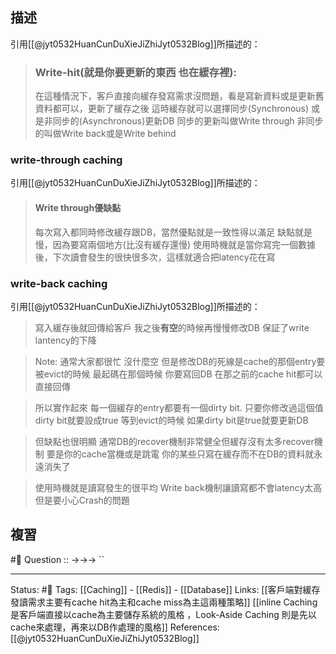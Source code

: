 ## 描述
引用[[@jyt0532HuanCunDuXieJiZhiJyt0532Blog]]所描述的：
>  ### Write-hit(就是你要更新的東西 也在緩存裡):
>  在這種情況下，客戶直接向緩存發寫需求沒問題，看是寫新資料或是更新舊資料都可以，更新了緩存之後 這時緩存就可以選擇同步(Synchronous) 或是非同步的(Asynchronous)更新DB 同步的更新叫做Write through 非同步的叫做Write back或是Write behind
### write-through caching
引用[[@jyt0532HuanCunDuXieJiZhiJyt0532Blog]]所描述的：
> #### Write through優缺點
> 每次寫入都同時修改緩存跟DB，當然優點就是一致性得以滿足
> 缺點就是慢，因為要寫兩個地方(比沒有緩存還慢)
> 使用時機就是當你寫完一個數據後，下次讀會發生的很快很多次，這樣就適合把latency花在寫


### write-back caching
引用[[@jyt0532HuanCunDuXieJiZhiJyt0532Blog]]所描述的：
> 寫入緩存後就回傳給客戶 我之後**有空**的時候再慢慢修改DB 保証了write lantency的下降

> Note: 通常大家都很忙 沒什麼空 但是修改DB的死線是cache的那個entry要被evict的時候 最起碼在那個時候 你要寫回DB 在那之前的cache hit都可以直接回傳

> 所以實作起來 每一個緩存的entry都要有一個dirty bit. 只要你修改過這個值 dirty bit就要設成true 等到evict的時候 如果dirty bit是true就要更新DB

> 但缺點也很明顯 通常DB的recover機制非常健全但緩存沒有太多recover機制 要是你的cache當機或是跳電 你的某些只寫在緩存而不在DB的資料就永遠消失了

> 使用時機就是讀寫發生的很平均 Write back機制讓讀寫都不會latency太高 但是要小心Crash的問題

## 複習
#🧠 Question :: ->->-> ``

---
Status: #🌱 
Tags:
[[Caching]] - [[Redis]] - [[Database]]
Links:
[[客戶端對緩存發讀需求主要有cache hit為主和cache miss為主這兩種策略]]
[[inline Caching 是客戶端直接以cache為主要儲存系統的風格 ，Look-Aside Caching 則是先以cache來處理，再來以DB作處理的風格]]
References:
[[@jyt0532HuanCunDuXieJiZhiJyt0532Blog]]